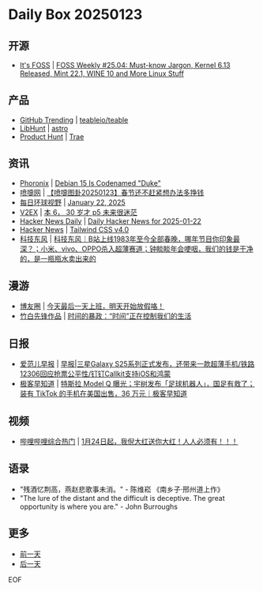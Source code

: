 # Daily Box 20250123

## 开源
- [It's FOSS](https://itsfoss.com/) | [FOSS Weekly #25.04: Must-know Jargon, Kernel 6.13 Released, Mint 22.1, WINE 10 and More Linux Stuff](https://itsfoss.com/newsletter/foss-weekly-25-04/)

## 产品
- [GitHub Trending](https://github.com/trending?since=daily) | [teableio/teable](https://github.com/teableio/teable)
- [LibHunt](https://www.libhunt.com/) | [astro](https://www.libhunt.com/r/astro)
- [Product Hunt](https://www.producthunt.com) | [Trae](https://www.producthunt.com/posts/trae)

## 资讯
- [Phoronix](https://www.phoronix.com/) | [Debian 15 Is Codenamed "Duke"](https://www.phoronix.com/news/Debian-15-Duke)
- [喷嚏网](http://www.dapenti.com/blog/blog.asp?subjectid=70&name=xilei) | [【喷嚏图卦20250123】春节还不赶紧想办法多挣钱](http://www.dapenti.com/blog/more.asp?name=xilei&id=183873)
- [每日环球视野](https://idai.ly/) | [January 22, 2025](http://m.idai.ly/se/a193iG?1737475200)
- [V2EX](https://www.v2ex.com/) | [本 6， 30 岁才 p5 未来很迷茫](https://www.v2ex.com/t/1107326)
- [Hacker News Daily](https://www.daemonology.net/hn-daily/) | [Daily Hacker News for 2025-01-22](https://www.daemonology.net/hn-daily/2025-01-22.html)
- [Hacker News](https://news.ycombinator.com/front) | [Tailwind CSS v4.0](https://news.ycombinator.com/item?id=42799136)
- [科技东风](https://m.smzdm.com/tag/tn0400v/) | [科技东风｜B站上线1983年至今全部春晚，哪年节目你印象最深？；小米、vivo、OPPO杀入超薄赛道；钟睒睒年会哽咽，我们的钱是干净的，是一瓶瓶水卖出来的](https://post.m.smzdm.com/p/aqz8ppzx/)

## 漫游
- [博友圈](https://www.boyouquan.com/home) | [今天最后一天上班，明天开始放假咯！](https://www.boyouquan.com/go?from=feed&link=https%3A%2F%2Fwww.yanghuaxing.com%2Fblog%2F2027.html)
- [竹白先锋作品](https://www.zhubai.wiki/) | [时间的暴政：“时间”正在控制我们的生活](https://open.zhubai.wiki/a/l/t/z/pl/ouranswers/2494152435305435136)

## 日报
- [爱范儿早报](https://www.ifanr.com/category/ifanrnews) | [早报|三星Galaxy S25系列正式发布，还带来一款超薄手机/铁路12306回应抢票公平性/钉钉Callkit支持iOS和鸿蒙](https://www.ifanr.com/1612966)
- [极客早知道](https://www.geekpark.net/column/74) | [特斯拉 Model Q 曝光；宇树发布「足球机器人」，国足有救了；装有 TikTok 的手机在美国出售，36 万元｜极客早知道](https://www.geekpark.net/news/345531)

## 视频
- [哔哩哔哩综合热门](https://www.bilibili.com/v/popular/all/) | [1月24日起，我倪大红送你大红！人人必须有！！！](https://b23.tv/BV1JAfiY9Etm)

## 语录
- "残酒忆荆高，燕赵悲歌事未消。" - 陈维崧 《南乡子·邢州道上作》
- "The lure of the distant and the difficult is deceptive. The great opportunity is where you are." - John Burroughs

## 更多
- [前一天](daily-box-20250122.md)
- [后一天](daily-box-20250124.md)

EOF